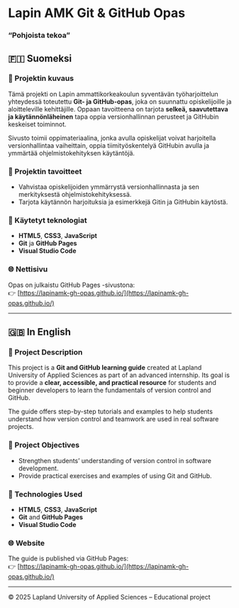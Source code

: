 # Lapin AMK Git & GitHub Opas 
### “Pohjoista tekoa”  

## 🇫🇮 Suomeksi  

### 📘 Projektin kuvaus  
Tämä projekti on Lapin ammattikorkeakoulun syventävän työharjoittelun yhteydessä toteutettu **Git- ja GitHub-opas**, joka on suunnattu opiskelijoille ja aloitteleville kehittäjille. Oppaan tavoitteena on tarjota **selkeä, saavutettava ja käytännönläheinen** tapa oppia versionhallinnan perusteet ja GitHubin keskeiset toiminnot.  

Sivusto toimii oppimateriaalina, jonka avulla opiskelijat voivat harjoitella versionhallintaa vaiheittain, oppia tiimityöskentelyä GitHubin avulla ja ymmärtää ohjelmistokehityksen käytäntöjä.  

### 🎯 Projektin tavoitteet  
- Vahvistaa opiskelijoiden ymmärrystä versionhallinnasta ja sen merkityksestä ohjelmistokehityksessä.  
- Tarjota käytännön harjoituksia ja esimerkkejä Gitin ja GitHubin käytöstä.  

### 🧩 Käytetyt teknologiat  
- **HTML5**, **CSS3**, **JavaScript**  
- **Git** ja **GitHub Pages**  
- **Visual Studio Code**  

### 🌐 Nettisivu 
Opas on julkaistu GitHub Pages -sivustona:  
👉 [https://lapinamk-gh-opas.github.io/](https://lapinamk-gh-opas.github.io/)  

---

## 🇬🇧 In English  

### 📘 Project Description  
This project is a **Git and GitHub learning guide** created at Lapland University of Applied Sciences as part of an advanced internship. Its goal is to provide a **clear, accessible, and practical resource** for students and beginner developers to learn the fundamentals of version control and GitHub.  

The guide offers step-by-step tutorials and examples to help students understand how version control and teamwork are used in real software projects.  

### 🎯 Project Objectives  
- Strengthen students’ understanding of version control in software development.  
- Provide practical exercises and examples of using Git and GitHub.  

### 🧩 Technologies Used  
- **HTML5**, **CSS3**, **JavaScript**  
- **Git** and **GitHub Pages**  
- **Visual Studio Code**  

### 🌐 Website  
The guide is published via GitHub Pages:  
👉 [https://lapinamk-gh-opas.github.io/](https://lapinamk-gh-opas.github.io/)   

---

© 2025 Lapland University of Applied Sciences – Educational project
